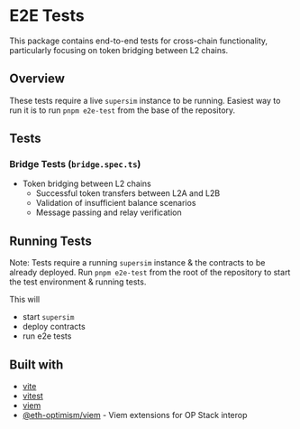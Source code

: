 # E2E Tests

This package contains end-to-end tests for cross-chain functionality, particularly focusing on token bridging between L2 chains.

## Overview

These tests require a live `supersim` instance to be running. Easiest way to run it is to run `pnpm e2e-test` from the base of the repository.

## Tests

### Bridge Tests (`bridge.spec.ts`)

- Token bridging between L2 chains
  - Successful token transfers between L2A and L2B
  - Validation of insufficient balance scenarios
  - Message passing and relay verification

## Running Tests

Note: Tests require a running `supersim` instance & the contracts to be already deployed. Run `pnpm e2e-test` from the root of the repository to start the test environment & running tests.

This will

- start `supersim`
- deploy contracts
- run e2e tests

## Built with

- [vite](https://vitejs.dev/)
- [vitest](https://vitest.dev/)
- [viem](https://viem.sh/)
- [@eth-optimism/viem](https://github.com/ethereum-optimism/op-viem) - Viem extensions for OP Stack interop
